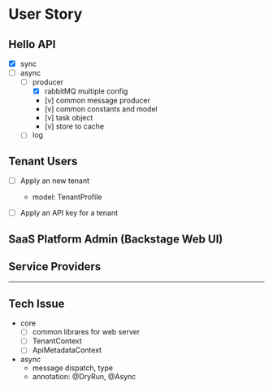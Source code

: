 
# User Story

## Hello API

- [x] sync
- [ ] async
  - [ ] producer
    - [x] rabbitMQ multiple config
    - [v] common message producer
    - [v] common constants and model
    - [v] task object
    - [v] store to cache
  - [ ] log

## Tenant Users

- [ ] Apply an new tenant
  - model: TenantProfile
- [ ] Apply an API key for a tenant


## SaaS Platform Admin (Backstage Web UI)



## Service Providers




---

## Tech Issue

- core
    - [ ] common librares for web server
    - [ ] TenantContext
    - [ ] ApiMetadataContext
- async
    - message dispatch, type
    - annotation: @DryRun, @Async